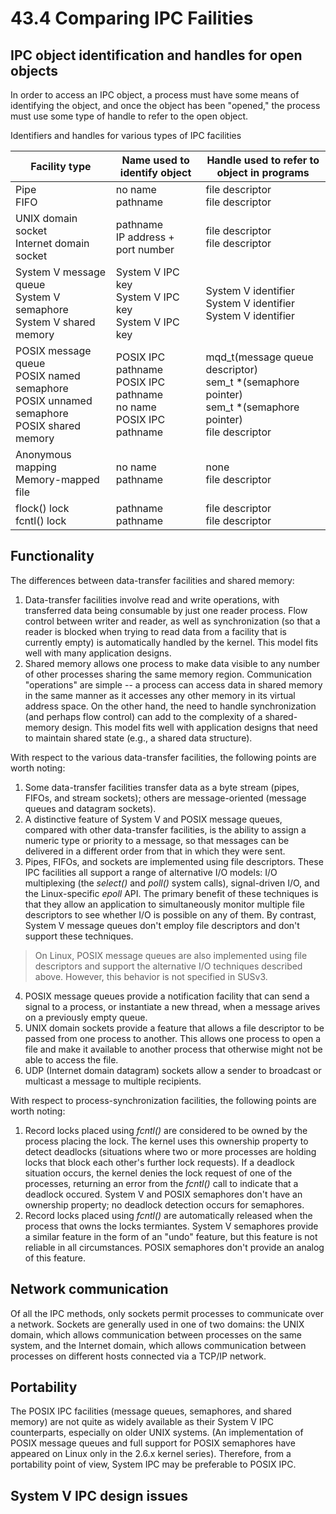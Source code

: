 # 43.4 Comparing IPC Failities

## IPC object identification and handles for open objects
In order to access an IPC object, a process must have some means of identifying
the object, and once the object has been "opened," the process must use some
type of handle to refer to the open object.

Identifiers and handles for various types of IPC facilities

| **Facility type** | **Name used to**<br>**identify object** | **Handle used to refer to**<br>**object in programs** |
| --- | --- | --- |
| Pipe<br>FIFO | no name<br>pathname | file descriptor<br>file descriptor |
| UNIX domain socket<br>Internet domain socket | pathname<br>IP address + port number | file descriptor<br>file descriptor|
|System V message queue<br>System V semaphore<br>System V shared memory | System V IPC key<br>System V IPC key<br>System V IPC key| System V identifier <br>System V identifier <br>System V identifier|
|POSIX message queue<br>POSIX named semaphore<br>POSIX unnamed semaphore<br>POSIX shared memory | POSIX IPC pathname<br>POSIX IPC pathname<br>no name<br>POSIX IPC pathname | mqd\_t(message queue descriptor) <br>sem\_t \*(semaphore pointer)<br>sem\_t \*(semaphore pointer)<br>file descriptor|
| Anonymous mapping<br>Memory-mapped file | no name<br>pathname | none<br>file descriptor |
| flock() lock<br>fcntl() lock| pathname<br>pathname | file descriptor<br>file descriptor |

## Functionality
The differences between data-transfer facilities and shared memory:
1. Data-transfer facilities involve read and write operations, with transferred
   data being consumable by just one reader process. Flow control between writer
   and reader, as well as synchronization (so that a reader is blocked when
   trying to read data from a facility that is currently empty) is automatically
   handled by the kernel. This model fits well with many application designs.
2. Shared memory allows one process to make data visible to any number of other
   processes sharing the same memory region. Communication "operations" are
   simple -- a process can access data in shared memory in the same manner as it
   accesses any other memory in its virtual address space. On the other hand,
   the need to handle synchronization (and perhaps flow control) can add to the
   complexity of a shared-memory design. This model fits well with application
   designs that need to maintain shared state (e.g., a shared data structure).

With respect to the various data-transfer facilities, the following points are
worth noting:
1. Some data-transfer facilities transfer data as a byte stream (pipes, FIFOs,
   and stream sockets); others are message-oriented (message queues and datagram
   sockets).
2. A distinctive feature of System V and POSIX message queues, compared with
   other data-transfer facilities, is the ability to assign a numeric type or
   priority to a message, so that messages can be delivered in a different order
   from that in which they were sent.
3. Pipes, FIFOs, and sockets are implemented using file descriptors. These IPC
   facilities all support a range of alternative I/O models: I/O multiplexing
   (the *select()* and *poll()* system calls), signal-driven I/O, and the
   Linux-specific *epoll* API. The primary benefit of these techniques is that
   they allow an application to simultaneously monitor multiple file descriptors
   to see whether I/O is possible on any of them. By contrast, System V message
   queues don't employ file descriptors and don't support these techniques.
>On Linux, POSIX message queues are also implemented using file descriptors and
>support the alternative I/O techniques described above. However, this behavior
>is not specified in SUSv3.
4. POSIX message queues provide a notification facility that can send a signal
   to a process, or instantiate a new thread, when a message arives on a
   previously empty queue.
5. UNIX domain sockets provide a feature that allows a file descriptor to be
   passed from one process to another. This allows one process to open a file
   and make it available to another process that otherwise might not be able to
   access the file.
6. UDP (Internet domain datagram) sockets allow a sender to broadcast or
   multicast a message to multiple recipients.

With respect to process-synchronization facilities, the following points are
worth noting:
1. Record locks placed using *fcntl()* are considered to be owned by the process
   placing the lock. The kernel uses this ownership property to detect deadlocks
   (situations where two or more processes are holding locks that block each
   other's further lock requests). If a deadlock situation occurs, the kernel
   denies the lock request of one of the processes, returning an error from the
   *fcntl()* call to indicate that a deadlock occured. System V and POSIX
   semaphores don't have an ownership property; no deadlock detection occurs for
   semaphores.
2. Record locks placed using *fcntl()* are automatically released when the
   process that owns the locks termiantes. System V semaphores provide a similar
   feature in the form of an "undo" feature, but this feature is not reliable in
   all circumstances. POSIX semaphores don't provide an analog of this feature.

## Network communication
Of all the IPC methods, only sockets permit processes to communicate over a
network. Sockets are generally used in one of two domains: the UNIX domain,
which allows communication between processes on the same system, and the
Internet domain, which allows communication between processes on different hosts
connected via a TCP/IP network.

## Portability
The POSIX IPC facilities (message queues, semaphores, and shared memory) are not
quite as widely available as their System V IPC counterparts, especially on
older UNIX systems. (An implementation of POSIX message queues and full support
for POSIX semaphores have appeared on Linux only in the 2.6.x kernel series).
Therefore, from a portability point of view, System IPC may be preferable to
POSIX IPC.

## System V IPC design issues
